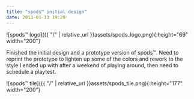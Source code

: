 ```yaml
---
title: "spods™ initial design"
date: 2013-01-13 19:29
---
```


![spods™ logo]({{ "/" | relative_url }}assets/spods_logo.png){:height="69" width="200"}

Finished the initial design and a prototype version of spods™.  Need to reprint the prototype to lighten up some of the colors and rework to the style I ended up with after a weekend of playing around, then need to schedule a playtest.

![spods™ tile]({{ "/" | relative_url }}assets/spods_tile.png){:height="177" width="200"}
